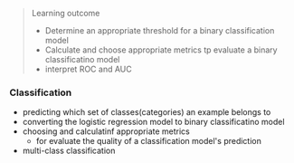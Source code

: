 > Learning outcome
> - Determine an appropriate threshold for a binary classification model
> - Calculate and choose appropriate metrics tp evaluate a binary classificatino model
> - interpret ROC and AUC

### Classification
- predicting which set of classes(categories) an example belongs to 
- converting the logistic regression model to binary classificatino model
- choosing and calculatinf appropriate metrics 
  - for evaluate the quality of a classification model's prediction
- multi-class classification